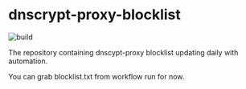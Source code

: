 # dnscrypt-proxy-blocklist

![build](https://github.com/dhavalgoti24/dnscrypt-proxy-blocklist/workflows/build/badge.svg)

The repository containing dnscypt-proxy blocklist updating daily with automation.

You can grab blocklist.txt from workflow run for now.
